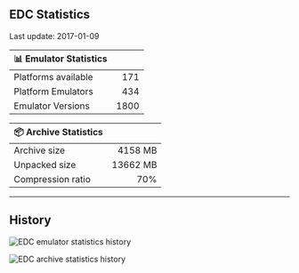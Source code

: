 ## EDC Statistics

Last update: 2017-01-09

| :bar_chart: Emulator Statistics | |
|:-----|------:|
| Platforms available | 171 |
| Platform Emulators | 434 |
| Emulator Versions  | 1800 |

| :package: Archive Statistics | |
|:-----|------:|
| Archive size | 4158 MB |
| Unpacked size | 13662 MB |
| Compression ratio | 70% |
***
## History
![](https://github.com/PhoenixInteractiveNL/emuDownloadCenter/wiki/images_statistics/edc_statistics_emulators.png "EDC emulator statistics history")

![](https://github.com/PhoenixInteractiveNL/emuDownloadCenter/wiki/images_statistics/edc_statistics_archive.png "EDC archive statistics history")

